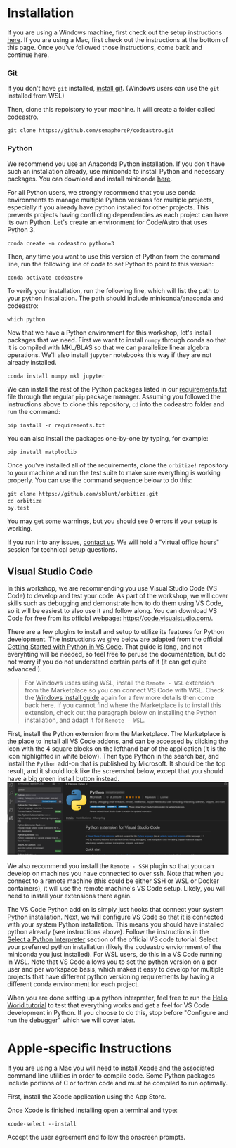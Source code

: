 # Installation

If you are using a Windows machine, first check out the setup instructions 
[here](https://github.com/semaphoreP/codeastro/blob/master/Day0/INSTALL_WINDOWS.md). If you are using a Mac, first check out the instructions at the bottom of this page. Once you've
followed those instructions, come back and continue here.

### Git ###
If you don't have `git` installed, [install git](https://git-scm.com/downloads). (Windows users can use the `git` installed from WSL)

Then, clone this repoistory to your machine. It will create a folder called codeastro. 

    git clone https://github.com/semaphoreP/codeastro.git

### Python ###
We recommend you use an Anaconda Python installation. If you don't have such an installation already, use miniconda to install Python and necessary packages. You can download and install
miniconda [here](https://docs.conda.io/en/latest/miniconda.html).

For all Python users, we strongly recommend that you use conda environments to manage multiple Python versions for multiple projects, especially if you already have python installed for other projects. This prevents projects having conflicting dependencies as each project can have its own Python. Let's create an environment for Code/Astro that uses Python 3.

    conda create -n codeastro python=3

Then, any time you want to use this version of Python from the command line, run the following line of code to set Python to point to this version:

    conda activate codeastro

 To verify your installation, run the following line, which will list the path to your python installation. The path should include miniconda/anaconda and codeastro:

    which python

Now that we have a Python environment for this workshop, let's install packages that we need. First we want to install `numpy` through conda so that it is compiled with MKL/BLAS so that we can parallelize linear algebra operations. We'll also install `jupyter` notebooks this way if they are not already installed.

    conda install numpy mkl jupyter

We can install the rest of the Python packages listed in our 
[requirements.txt](https://github.com/semaphoreP/codeastro/blob/master/requirements.txt) file through the regular `pip` package manager.
Assuming you followed the instructions above to clone this repository, `cd` into the codeastro folder and run the command:

    pip install -r requirements.txt

You can also install the packages one-by-one by typing, for example:

    pip install matplotlib

Once you've installed all of the requirements, clone the `orbitize!` repository to your machine and run the test suite to make sure everything is working properly. You can use the command sequence below to do this:

    git clone https://github.com/sblunt/orbitize.git
    cd orbitize
    py.test

You may get some warnings, but you should see 0 errors if your setup is working.

If you run into any issues, [contact us](mailto:sblunt@caltech.edu). We will hold a "virtual office hours" session for 
technical setup questions.


## Visual Studio Code

In this workshop, we are recommending you use Visual Studio Code (VS Code) to develop and test your code. 
As part of the workshop, we will cover skills such as debugging and demonstrate how to do them using VS Code, so it will be easiest to also use it and follow along.
You can download VS Code for free from its official webpage: https://code.visualstudio.com/.

There are a few plugins to install and setup to utilize its features for Python development. The instructions we give below are adapted from the official [Getting Started with Python in VS Code](https://code.visualstudio.com/docs/python/python-tutorial). That guide is long, and not everyhting will be needed, so feel free to peruse the documentation, but do not worry if you do not understand certain parts of it (it can get quite advanced!). 

> For Windows users using WSL, install the `Remote - WSL` extension from the Marketplace so you can connect VS Code with WSL. Check the [Windows install guide](https://github.com/semaphoreP/codeastro/blob/master/Day0/INSTALL_WINDOWS.md) again for a few more details then come back here. If you cannot find where the Marketplace is to install this extension, check out the paragraph below on installing the Python installation, and adapt it for `Remote - WSL`. 

First, install the Python extension from the Marketplace. The Marketplace is the place to install all VS Code addons, and can be accessed by clicking the icon with the 4 square blocks on the lefthand bar of the application (it is the icon highlighted in white below). Then type Python in the search bar, and install the `Python` add-on that is published by Microsoft. It should be the top result, and it should look like the screenshot below, except that you should have a big green install button instead. 
![alt text](../imgs/vscode-python-install.png)

We also recommend you install the `Remote - SSH` plugin so that you can develop on machines you have connected to over ssh. Note that when you connect to a remote machine (this could be either SSH or WSL or Docker containers), it will use the remote machine's VS Code setup. Likely, you will need to install your extensions there again.

The VS Code Python add on is simply just hooks that connect your system Python installation. Next, we will configure VS Code so that it is connected with your system Python installation. This means you should have installed python already (see instructions above). Follow the instructions in the [Select a Python Interpreter](https://code.visualstudio.com/docs/python/python-tutorial#_select-a-python-interpreter) section of the official VS code tutorial. Select your preferred python installation (likely the codeastro enviornment of the miniconda you just installed). For WSL users, do this in a VS Code running in WSL. Note that VS Code allows you to set the python version on a per user and per workspace basis, which makes it easy to develop for multiple projects that have different python versioning requirements by having a different conda environment for each project. 

When you are done setting up a python interpreter, feel free to run the [Hello World tutorial](https://code.visualstudio.com/docs/python/python-tutorial#_create-a-python-hello-world-source-code-file) to test that everything works and get a feel for VS Code development in Python. If you choose to do this, stop before "Configure and run the debugger" which we will cover later.

# Apple-specific Instructions

If you are using a Mac you will need to install Xcode and the associated command line utilities in order to compile code. Some Python packages include portions of C or fortran code and must be compiled to run optimally. 

First, install the Xcode application using the App Store. 

Once Xcode is finished installing open a terminal and type:
    
    xcode-select --install

Accept the user agreement and follow the onscreen prompts. 

